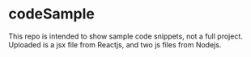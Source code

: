 # codeSample
This repo is intended to show sample code snippets, not a full project. 
Uploaded is a jsx file from Reactjs, and two js files from Nodejs.
